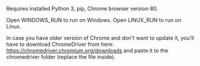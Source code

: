 Requires installed Python 3, pip, Chrome browser version 80.

Open WINDOWS_RUN to run on Windows.
Open LINUX_RUN to run on Linux.

In case you have older version of Chrome and don't want to update it, you'll have to download ChromeDriver from here: https://chromedriver.chromium.org/downloads and paste it to the chromedriver folder (replace the file inside).
